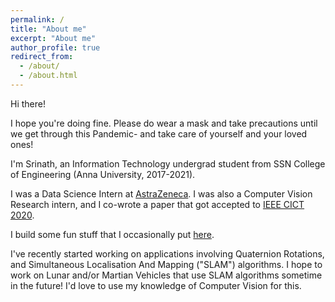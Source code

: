 ```yaml
---
permalink: /
title: "About me"
excerpt: "About me"
author_profile: true
redirect_from: 
  - /about/
  - /about.html
---
```


Hi there!

I hope you're doing fine. Please do wear a mask and take precautions until we get through this Pandemic- and take care of yourself and your loved ones!

I'm Srinath, an Information Technology undergrad student from SSN College of Engineering (Anna University, 2017-2021).

I was a Data Science Intern at [AstraZeneca](https://www.linkedin.com/company/astrazeneca/). I was also a Computer Vision Research intern, and I co-wrote a paper that got accepted to [IEEE CICT 2020](http://www.cict2020.iiitdm.ac.in/). 

I build some fun stuff that I occasionally put [here](https://srinathvrao.github.io/year-archive/).

I've recently started working on applications involving Quaternion Rotations, and Simultaneous Localisation And Mapping ("SLAM") algorithms. I hope to work on Lunar and/or Martian Vehicles that use SLAM algorithms sometime in the future! I'd love to use my knowledge of Computer Vision for this.
